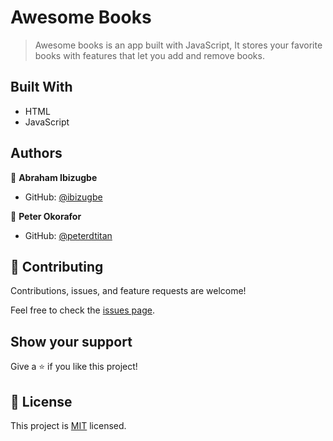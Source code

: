 # Awesome Books

> Awesome books is an app built with JavaScript, It stores your favorite books with features that let you add and remove books.


## Built With

- HTML
- JavaScript



## Authors

👤 **Abraham Ibizugbe**

- GitHub: [@ibizugbe](https://github.com/ibizugbe)

👤 **Peter Okorafor**

- GitHub: [@peterdtitan](https://github.com/peterdtitan)

## 🤝 Contributing

Contributions, issues, and feature requests are welcome!

Feel free to check the [issues page](../../issues/).

## Show your support

Give a ⭐️ if you like this project!


## 📝 License

This project is [MIT](./MIT.md) licensed.

